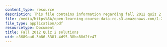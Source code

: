```yaml
---
content_type: resource
description: This file contains information regarding fall 2012 quiz 2 solutions.
file: /media/https%3A/open-learning-course-data-rc.s3.amazonaws.com/1-264j-database-internet-and-systems-integration-technologies-fall-2013/c8689aa63b8633814d9538bc88d2fe47_MIT1_264JF13_F12_Q2_sol.pdf
file_type: application/pdf
resourcetype: Document
title: Fall 2012 Quiz 2 solutions
uid: c8689aa6-3b86-3381-4d95-38bc88d2fe47
---
```

